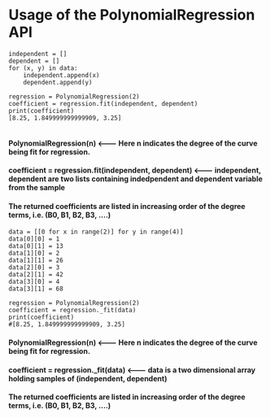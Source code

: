 
# Usage of the PolynomialRegression API



```
independent = []
dependent = []
for (x, y) in data:
    independent.append(x)
    dependent.append(y)
    
regression = PolynomialRegression(2)
coefficient = regression.fit(independent, dependent)
print(coefficient)
[8.25, 1.849999999999909, 3.25]
    
```
#### PolynomialRegression(n) <--- Here n indicates the degree of the curve being fit for regression.
#### coefficient = regression.fit(independent, dependent) <--- independent, dependent are two lists containing indedpendent and dependent variable from the sample
#### The returned coefficients are listed in increasing order of the degree terms, i.e. (B0, B1, B2, B3, ....)

```
data = [[0 for x in range(2)] for y in range(4)]
data[0][0] = 1
data[0][1] = 13
data[1][0] = 2
data[1][1] = 26
data[2][0] = 3
data[2][1] = 42
data[3][0] = 4
data[3][1] = 68

regression = PolynomialRegression(2)
coefficient = regression._fit(data)
print(coefficient)
#[8.25, 1.849999999999909, 3.25]
```
#### PolynomialRegression(n) <--- Here n indicates the degree of the curve being fit for regression.
#### coefficient = regression._fit(data) <--- data is a two dimensional array holding samples of (independent, dependent)
#### The returned coefficients are listed in increasing order of the degree terms, i.e. (B0, B1, B2, B3, ....)
